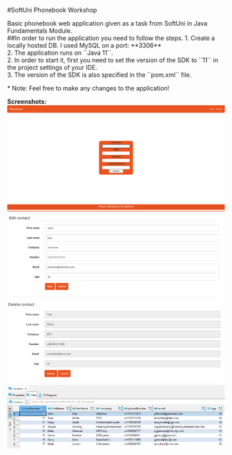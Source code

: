 #SoftUni Phonebook Workshop
<p>
Basic phonebook web application given as a task from SoftUni in Java Fundamentals Module.</br>
##In order to run the application you need to follow the steps.
1. Create a locally hosted DB. I used MySQL on a port: **3306**</br>
2. The application runs on ``Java 11``.</br>
2. In order to start it, first you need to set the version of the SDK to ``11`` in the project settings of your IDE.</br>
3. The version of the SDK is also specified in the ``pom.xml`` file.</br>
</p>
* Note: Feel free to make any changes to the application!

**Screenshots:**
![phoneBookScreenshot](https://github.com/Borovaneca/Phonebook/blob/master/src/main/resources/images/register.png "register")
![editContactScreenshot](https://github.com/NMKrastev/phonebook/blob/main/screenshots/editContact.png?raw=true "editContact")
![deleteContactScreenshot](https://github.com/NMKrastev/phonebook/blob/main/screenshots/deleteContact.png?raw=true "deleteContact")
![DBEntryScreenshot](https://github.com/NMKrastev/phonebook/blob/main/screenshots/DBEntries.PNG?raw=true "DBEntries")

